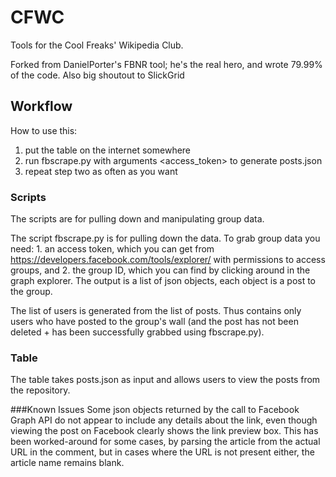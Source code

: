 CFWC
====

Tools for the Cool Freaks' Wikipedia Club.

Forked from DanielPorter's FBNR tool; he's the real hero, and wrote 79.99% of the code. Also big shoutout to SlickGrid

## Workflow
How to use this:

1. put the table on the internet somewhere
2. run fbscrape.py with arguments <access_token> <groupid> to generate posts.json
3. repeat step two as often as you want

### Scripts
The scripts are for pulling down and manipulating group data. 

The script fbscrape.py is for pulling down the data. To grab group data you need: 1. an access token, which you can get from https://developers.facebook.com/tools/explorer/ with permissions to access groups, and 2. the group ID, which you can find by clicking around in the graph explorer. The output is a list of json objects, each object is a post to the group.

The list of users is generated from the list of posts. Thus contains only users who have posted to the group's wall (and the post has not been deleted + has been successfully grabbed using fbscrape.py).

### Table
The table takes posts.json as input and allows users to view the posts from the repository.

###Known Issues
Some json objects returned by the call to Facebook Graph API do not appear to include any details about the link, even though viewing the post on Facebook clearly shows the link preview box. This has been worked-around for some cases, by parsing the article from the actual URL in the comment, but in cases where the URL is not present either, the article name remains blank.

